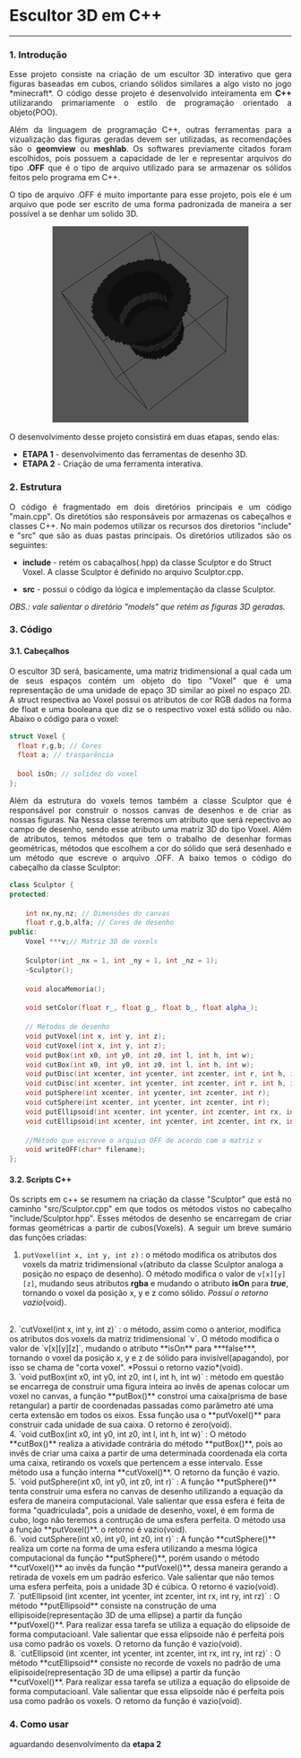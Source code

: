 # Escultor 3D em C++

--- 

### 1. Introdução

<p align = "justify">
Esse projeto consiste na criação de um escultor 3D interativo que gera figuras baseadas em cubos, criando sólidos similares a algo visto no jogo *minecraft*. O código desse projeto é desenvolvido inteiramenta em <b>C++</b> utilizarando primariamente o estilo de programação orientado a objeto(POO).
<p>

<p align = "justify">
Além da linguagem de programação C++, outras ferramentas para a vizualização das figuras geradas devem ser utilizadas, as recomendações são o <b>geomview</b> ou <b>meshlab</b>. Os softwares previamente citados foram escolhidos, pois possuem a capacidade de ler e representar arquivos do tipo <b>.OFF</b> que é o tipo de arquivo utilizado para se armazenar os sólidos feitos pelo programa em C++.

<p align = "justify">
O tipo de arquivo .OFF é muito importante para esse projeto, pois ele é um arquivo que pode ser escrito de uma forma padronizada de maneira a ser possível a se denhar um solido 3D.

<br>

<p align="center">
  <img src= "./assets/ezgif.com-gif-maker.gif" height = 350/ width = 350>
</p>

O desenvolvimento desse projeto consistirá em duas etapas, sendo elas:

- **ETAPA 1** - desenvolvimento das ferramentas de desenho 3D.
- **ETAPA 2** - Criação de uma ferramenta interativa.

### 2. Estrutura

<p align = "justify">
O código é fragmentado em dois diretórios principais e um código "main.cpp". Os diretótios são responsáveis por armazenas os cabeçalhos e classes C++. No main podemos utilizar os recursos dos diretorios "include" e "src" que são as duas pastas principais. Os diretórios utilizados são os seguintes:
<p>

- **include** - retém os cabaçalhos(.hpp) da classe Sculptor e do Struct Voxel. A classe Sculptor é definido no arquivo Sculptor.cpp.

- **src** - possui o código da lógica e implementação da classe Sculptor.

*OBS.: vale salientar o diretório "models" que retém as figuras 3D geradas.*

### 3. Código


#### 3.1. Cabeçalhos
<p align = "justify">
 O escultor 3D será, basicamente, uma matriz tridimensional a qual cada um de seus espaços contém um objeto do tipo "Voxel" que é uma representação de uma unidade de epaço 3D similar ao pixel no espaço 2D. A struct respectiva ao Voxel possui os atributos de cor RGB dados na forma de float e uma booleana que diz se o respectivo voxel está sólido ou não. Abaixo o código para o voxel:
 </p>

~~~cpp
struct Voxel {
  float r,g,b; // Cores
  float a; // trasparência

  bool isOn; // solidez do voxel
};
~~~

<p align = "justify">
Além da estrutura do voxels temos também a classe Sculptor que é responsável por construir o nossos canvas de desenhos e de criar as nossas figuras. Na Nessa classe teremos um atributo que será repectivo ao campo de desenho, sendo esse atributo uma matriz 3D do tipo Voxel. Além de atributos, temos métodos que tem o trabalho de desenhar formas geométricas, métodos que escolhem a cor do sólido que será desenhado e um método que escreve o arquivo .OFF. A baixo temos o código do cabeçalho da classe Sculptor:
</p>

~~~cpp
class Sculptor {
protected:

    int nx,ny,nz; // Dimensões do canvas
    float r,g,b,alfa; // Cores de desenho
public:
    Voxel ***v;// Matriz 3D de voxels

    Sculptor(int _nx = 1, int _ny = 1, int _nz = 1);
    ~Sculptor();

    void alocaMemoria();

    void setColor(float r_, float g_, float b_, float alpha_);

    // Métodos de desenho
    void putVoxel(int x, int y, int z);
    void cutVoxel(int x, int y, int z);
    void putBox(int x0, int y0, int z0, int l, int h, int w);
    void cutBox(int x0, int y0, int z0, int l, int h, int w);
    void putDisc(int xcenter, int ycenter, int zcenter, int r, int h, int axis = 1);
    void cutDisc(int xcenter, int ycenter, int zcenter, int r, int h, int axis = 1);
    void putSphere(int xcenter, int ycenter, int zcenter, int r);
    void cutSphere(int xcenter, int ycenter, int zcenter, int r);
    void putEllipsoid(int xcenter, int ycenter, int zcenter, int rx, int ry, int rz);
    void cutEllipsoid(int xcenter, int ycenter, int zcenter, int rx, int ry, int rz);

    //Método que escreve o arquivo OFF de acordo com a matriz v
    void writeOFF(char* filename);
};
~~~

#### 3.2. Scripts C++

<p align = "justify">
Os scripts em c++ se resumem na criação da classe "Sculptor" que está no caminho "src/Sculptor.cpp" em que todos os métodos vistos no cabeçalho "include/Sculptor.hpp". Esses métodos de desenho se encarregam de criar formas geométricas a partir de cubos(Voxels). A seguir um breve sumário das funções criadas:
</p>

1. `putVoxel(int x, int y, int z)` : o método modifica os atributos dos voxels da matriz tridimensional `v`(atributo da classe Sculptor analoga a posição no espaço de desenho). O método modifica o valor de `v[x][y][z]`, mudando seus atributos **rgba** e mudando o atributo **isOn** para ***true***, tornando o voxel da posição x, y e z como sólido. *Possui o retorno vazio*(void).
<br>
2. `cutVoxel(int x, int y, int z)` : o método, assim como o anterior, modifica os atributos dos voxels da matriz tridimensional `v`. O método modifica o valor de `v[x][y][z]`, mudando o atributo **isOn** para ***false***, tornando o voxel da posição x, y e z de sólido para invisível(apagando), por isso se chama de "corta voxel". *Possui o retorno vazio*(void).
<br>
3. `void putBox(int x0, int y0, int z0, int l, int h, int w)` : método em questão se encarrega de construir uma figura inteira ao invês de apenas colocar um voxel no canvas, a função **putBox()** constroi uma caixa(prisma de base retangular) a partir de coordenadas passadas como parâmetro até uma certa extensão em todos os eixos. Essa função usa o **putVoxel()** para construir cada unidade de sua caixa. O retorno é zero(void).
<br>
4. `void cutBox(int x0, int y0, int z0, int l, int h, int w)` : O método **cutBox()** realiza a atividade contrária do método **putBox()**, pois ao invês de criar uma caixa a partir de uma determinada coordenada ela corta uma caixa, retirando os voxels que pertencem a esse intervalo. Esse método usa a função interna **cutVoxel()**. O retorno da função é vazio.
<br>
5. `void putSphere(int x0, int y0, int z0, int r)` : A função **putSphere()** tenta construir uma esfera no canvas de desenho utilizando a equação da esfera de maneira computacional. Vale salientar que essa esfera é feita de forma "quadriculada", pois a unidade de desenho, voxel, é em forma de cubo, logo não teremos a contrução de uma esfera perfeita. O método usa a função **putVoxel()**. o retorno é vazio(void). 
<br>
6. `void cutSphere(int x0, int y0, int z0, int r)` : A função **cutSphere()** realiza um corte na forma de uma esfera utilizando a mesma lógica computacional da função **putSphere()**, porém usando o método **cutVoxel()** ao invês da função **putVoxel()**, dessa maneira gerando a retirada de voxels em um padrão esferico. Vale salientar que não temos uma esfera perfeita, pois a unidade 3D é cúbica. O retorno é vazio(void).
<br>
7. `putEllipsoid (int xcenter, int ycenter, int zcenter, int rx, int ry, int rz)` : O método **putEllipsoid** consiste na construção de uma ellipisoide(representação 3D de uma ellipse) a partir da função **putVoxel()**. Para realizar essa tarefa se utiliza a equação do elipsoide de forma computacioanl. Vale salientar que essa elipsoide não é perfeita pois usa como padrão os voxels. O retorno da função é vazio(void).
<br>
8. `cutEllipsoid (int xcenter, int ycenter, int zcenter, int rx, int ry, int rz)` : O método **cutEllipsoid** consiste no recorde de voxels no padrão de uma elipisoide(representação 3D de uma ellipse) a partir da função **cutVoxel()**. Para realizar essa tarefa se utiliza a equação do elipsoide de forma computacioanl. Vale salientar que essa elipsoide não é perfeita pois usa como padrão os voxels. O retorno da função é vazio(void). 


### 4. Como usar

aguardando desenvolvimento da **etapa 2**